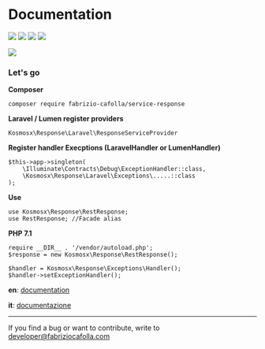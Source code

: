# Documentation 
![](https://img.shields.io/badge/PHP->=7.1-red.svg) 
![](https://img.shields.io/badge/Laravel->=5.6-red.svg) 
![](https://img.shields.io/badge/Lumen->=5.6-red.svg) 
![](https://img.shields.io/badge/Symfony->=4.2-red.svg) 

![](https://img.shields.io/badge/version-1.0.0--rc-green.svg) 


### Let's go
**Composer**

    composer require fabrizio-cafolla/service-response
    
**Laravel / Lumen register providers**

    Kosmosx\Response\Laravel\ResponseServiceProvider
    
**Register handler Execptions (LaravelHandler or LumenHandler)**

    $this->app->singleton(
        \Illuminate\Contracts\Debug\ExceptionHandler::class,
        \Kosmosx\Response\Laravel\Exceptions\.....::class
    );
    
**Use**

    use Kosmosx\Response\RestResponse;
    use RestResponse; //Facade alias
    

    
**PHP 7.1**

    require __DIR__ . '/vendor/autoload.php';
    $response = new Kosmosx\Response\RestResponse();

    $handler = Kosmosx\Response\Exceptions\Handler();
    $handler->setExceptionHandler();    

**en**: [documentation](https://github.com/FabrizioCafolla/response-http/wiki/Response-http-documentation)

**it**: [documentazione](https://github.com/FabrizioCafolla/response-http/wiki/Documentazione-response-http)

***

If you find a bug or want to contribute, write to developer@fabriziocafolla.com
